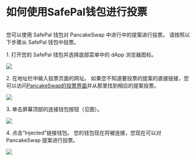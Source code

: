 # 如何使用SafePal钱包进行投票

<figure><img src="../../../.gitbook/assets/how-to-voting-with-safepal-header.png" alt=""><figcaption></figcaption></figure>

您可以使用 SafePal 钱包对 PancakeSwap 中进行中的提案进行投票。 请按照以下步骤从 SafePal 钱包中投票。

1\. 打开您的 SafePal 钱包并选择底部菜单中的 dApp 浏览器图标。

![](../../../.gitbook/assets/Safepal-1.PNG)

2\. 在地址栏中输入投票页面的网址。 如果您不知道要投票的提案的直接链接，您可以访问[PancakeSwap的投票界面](https://pancakeswap.finance/voting)并从那里找到相应的提案投票。

![](../../../.gitbook/assets/Safepal-2.PNG)

3\. 单击屏幕顶部的连接钱包按钮（见图）。

![](../../../.gitbook/assets/Safepal-3.PNG)

4\. 点击“Injected”链接钱包。 您的钱包现在将被连接，您现在可以对 PancakeSwap 提案进行投票。

![](../../../.gitbook/assets/Safepal-4.PNG)


